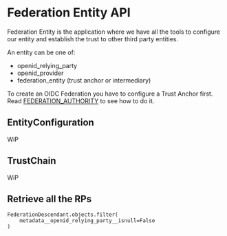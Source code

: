 # Federation Entity API

Federation Entity is the application where we have all the tools to configure our entity and
establish the trust to other third party entities.

An entity can be one of:

 - openid_relying_party
 - openid_provider
 - federation_entity (trust anchor or intermediary)

To create an OIDC Federation you have to configure a Trust Anchor first.
Read [FEDERATION_AUTHORITY](FEDERATION_AUTHORITY.md) to see how to do it.

## EntityConfiguration

WiP

## TrustChain

WiP

## Retrieve all the RPs
````
FederationDescendant.objects.filter(
    metadata__openid_relying_party__isnull=False
)
````
